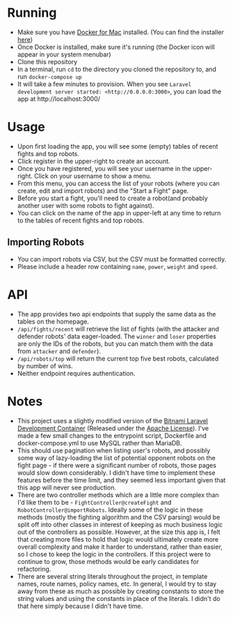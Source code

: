 # Running
- Make sure you have [Docker for Mac](https://docs.docker.com/docker-for-mac/) installed. (You can find the installer [here](https://store.docker.com/editions/community/docker-ce-desktop-mac))
- Once Docker is installed, make sure it's running (the Docker icon will appear in your system menubar)
- Clone this repository
- In a terminal, run `cd` to the directory you cloned the repository to, and run `docker-compose up`
- It will take a few minutes to provision. When you see `Laravel development server started: <http://0.0.0.0:3000>`, you can load the app at http://localhost:3000/

# Usage
- Upon first loading the app, you will see some (empty) tables of recent fights and top robots. 
- Click register in the upper-right to create an account.
- Once you have registered, you will see your username in the upper-right. Click on your username to show a menu. 
- From this menu, you can access the list of your robots (where you can create, edit and import robots) and the "Start a Fight" page.
- Before you start a fight, you'll need to create a robot(and probably another user with some robots to fight against).
- You can click on the name of the app in upper-left at any time to return to the tables of recent fights and top robots.
 ## Importing Robots
 - You can import robots via CSV, but the CSV must be formatted correctly.
 - Please include a header row containing `name`, `power`, `weight` and `speed`.
 
 # API
 - The app provides two api endpoints that supply the same data as the tables on the homepage.
 - `/api/fights/recent` will retrieve the list of fights (with the attacker and defender robots' data eager-loaded. The `winner` and `loser` properties are only the IDs of the robots, but you can match them with the data from `attacker` and `defender`).
 - `/api/robots/top` will return the current top five best robots, calculated by number of wins.
 - Neither endpoint requires authentication.
 
 # Notes
 - This project uses a slightly modified version of the [Bitnami Laravel Development Container](https://github.com/bitnami/bitnami-docker-laravel) (Released under the [Apache License](http://www.apache.org/licenses/LICENSE-2.0)). I've made a few small changes to the entrypoint script, Dockerfile and docker-compose.yml to use MySQL rather than MariaDB.
 - This should use pagination when listing user's robots, and possibly some way of lazy-loading the list of potential opponent robots on the fight page - if there were a significant number of robots, those pages would slow down considerably. I didn't have time to implement these features before the time limit, and they seemed less important given that this app will never see production.
 - There are two controller methods which are a little more complex than I'd like them to be - `FightController@createFight` and `RobotController@importRobots`. Ideally some of the logic in these methods (mostly the fighting algorithm and the CSV parsing) would be split off into other classes in interest of keeping as much business logic out of the controllers as possible. However, at the size this app is, I felt that creating more files to hold that logic would ultimately create more overall complexity and make it harder to understand, rather than easier, so I chose to keep the logic in the controllers. If this project were to continue to grow, those methods would be early candidates for refactoring.
 - There are several string literals throughout the project, in template names, route names, policy names, etc. In general, I would try to stay away from these as much as possible by creating constants to store the string values and using the constants in place of the literals. I didn't do that here simply because I didn't have time.
